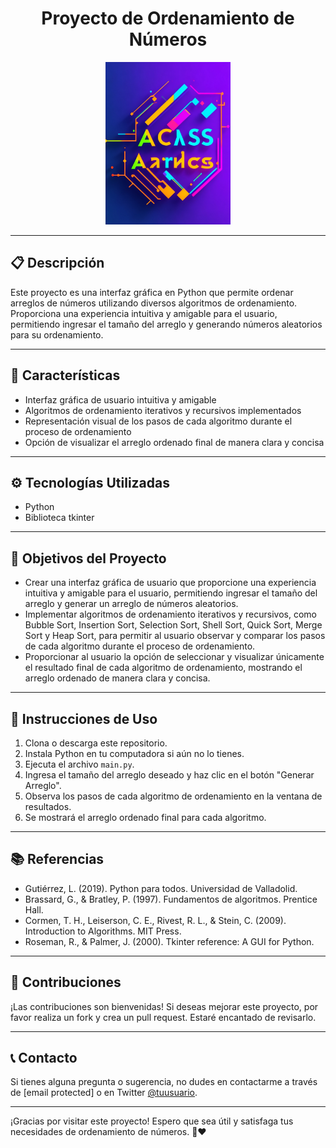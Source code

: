 <h1 align="center">Proyecto de Ordenamiento de Números</h1>

<p align="center">
  <img src="images/project_logo.png" alt="Logo del Proyecto" width="200">
</p>

---

## 📋 Descripción

Este proyecto es una interfaz gráfica en Python que permite ordenar arreglos de números utilizando diversos algoritmos de ordenamiento. Proporciona una experiencia intuitiva y amigable para el usuario, permitiendo ingresar el tamaño del arreglo y generando números aleatorios para su ordenamiento.

---

## 🚀 Características

- Interfaz gráfica de usuario intuitiva y amigable
- Algoritmos de ordenamiento iterativos y recursivos implementados
- Representación visual de los pasos de cada algoritmo durante el proceso de ordenamiento
- Opción de visualizar el arreglo ordenado final de manera clara y concisa

---

## ⚙️ Tecnologías Utilizadas

- Python
- Biblioteca tkinter

---

## 🎯 Objetivos del Proyecto

- Crear una interfaz gráfica de usuario que proporcione una experiencia intuitiva y amigable para el usuario, permitiendo ingresar el tamaño del arreglo y generar un arreglo de números aleatorios.
- Implementar algoritmos de ordenamiento iterativos y recursivos, como Bubble Sort, Insertion Sort, Selection Sort, Shell Sort, Quick Sort, Merge Sort y Heap Sort, para permitir al usuario observar y comparar los pasos de cada algoritmo durante el proceso de ordenamiento.
- Proporcionar al usuario la opción de seleccionar y visualizar únicamente el resultado final de cada algoritmo de ordenamiento, mostrando el arreglo ordenado de manera clara y concisa.

---

## 📄 Instrucciones de Uso

1. Clona o descarga este repositorio.
2. Instala Python en tu computadora si aún no lo tienes.
3. Ejecuta el archivo `main.py`.
4. Ingresa el tamaño del arreglo deseado y haz clic en el botón "Generar Arreglo".
5. Observa los pasos de cada algoritmo de ordenamiento en la ventana de resultados.
6. Se mostrará el arreglo ordenado final para cada algoritmo.

---

## 📚 Referencias

- Gutiérrez, L. (2019). Python para todos. Universidad de Valladolid.
- Brassard, G., & Bratley, P. (1997). Fundamentos de algoritmos. Prentice Hall.
- Cormen, T. H., Leiserson, C. E., Rivest, R. L., & Stein, C. (2009). Introduction to Algorithms. MIT Press.
- Roseman, R., & Palmer, J. (2000). Tkinter reference: A GUI for Python.

---

## 📝 Contribuciones

¡Las contribuciones son bienvenidas! Si deseas mejorar este proyecto, por favor realiza un fork y crea un pull request. Estaré encantado de revisarlo.

---

## 📞 Contacto

Si tienes alguna pregunta o sugerencia, no dudes en contactarme a través de [email protected] o en Twitter [@tuusuario](https://twitter.com/tuusuario).

---

¡Gracias por visitar este proyecto! Espero que sea útil y satisfaga tus necesidades de ordenamiento de números. 🔢❤️
